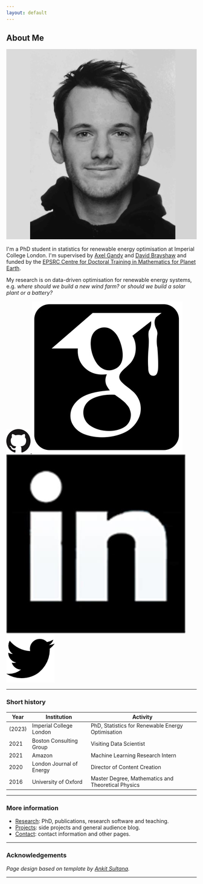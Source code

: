 ```yaml
---
layout: default
---
```



## About Me 

<img class="profile-picture" src="images/adriaan.jpg">

I'm a PhD student in statistics for renewable energy optimisation at Imperial College London. I'm supervised by [Axel Gandy](http://wwwf.imperial.ac.uk/~agandy/) and [David Brayshaw](https://research.reading.ac.uk/meteorology/people/david-brayshaw/) and funded by the [EPSRC Centre for Doctoral Training in Mathematics for Planet Earth](https://www.mpecdt.org).

My research is on data-driven optimisation for renewable energy systems, e.g. *where should we build a new wind farm?* or *should we build a solar plant or a battery?*

<a href = "https://github.com/ahilbers"> <img class="inline-picture" src="images/github.png" /> </a>
<a href = "https://scholar.google.com/citations?user=SqSbcwQAAAAJ&hl=en&oi=ao"> <img class="inline-picture" src="images/scholar.jpg" /> </a>
<a href = "https://za.linkedin.com/in/adriaan-hilbers-5a155aa5"> <img class="inline-picture" src="images/linkedin.jpeg" /> </a>
<a href = "https://twitter.com/AdriaanHilbers"> <img class="inline-picture" src="images/twitter.png" /> </a>

---

### Short history

| Year | Institution | Activity |
| ----- | ----- | ---- |
| (2023) | Imperial College London |PhD, Statistics for Renewable Energy Optimisation |
| 2021 | Boston Consulting Group | Visiting Data Scientist |
| 2021 | Amazon | Machine Learning Research Intern |
| 2020 | London Journal of Energy | Director of Content Creation |
| 2016 | University of Oxford | Master Degree, Mathematics and Theoretical Physics |

---

### More information

- [Research](research): PhD, publications, research software and teaching.
- [Projects](projects): side projects and general audience blog.
- [Contact](contact): contact information and other pages.

---

### Acknowledgements

*Page design based on template by [Ankit Sultana](https://github.com/ankitsultana).*


---
